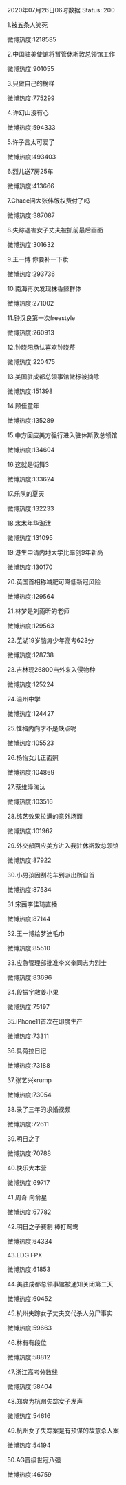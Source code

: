2020年07月26日06时数据
Status: 200

1.被五条人笑死

微博热度:1218585

2.中国驻美使馆将暂管休斯敦总领馆工作

微博热度:901055

3.只做自己的榜样

微博热度:775299

4.许幻山没有心

微博热度:594333

5.许子言太可爱了

微博热度:493403

6.烈儿送7房25车

微博热度:413666

7.Chace问大张伟版权费付了吗

微博热度:387087

8.失踪遇害女子丈夫被抓前最后画面

微博热度:301632

9.王一博 你要补一下妆

微博热度:293736

10.南海再次发现抹香鲸群体

微博热度:271002

11.钟汉良第一次freestyle

微博热度:260913

12.钟晓阳承认喜欢钟晓芹

微博热度:220475

13.美国驻成都总领事馆徽标被摘除

微博热度:151398

14.顾佳童年

微博热度:135289

15.中方回应美方强行进入驻休斯敦总领馆

微博热度:134604

16.这就是街舞3

微博热度:133624

17.乐队的夏天

微博热度:132233

18.水木年华淘汰

微博热度:131095

19.港生申请内地大学比率创9年新高

微博热度:130170

20.英国首相称减肥可降低新冠风险

微博热度:129564

21.林梦是刘雨昕的老师

微博热度:129563

22.芜湖19岁脑瘫少年高考623分

微博热度:128738

23.吉林现26800亩外来入侵物种

微博热度:125224

24.温州中学

微博热度:124427

25.性格内向才不是缺点呢

微博热度:105523

26.杨怡女儿正面照

微博热度:104869

27.蔡维泽淘汰

微博热度:103516

28.综艺效果拉满的意外场面

微博热度:101962

29.外交部回应美方进入我驻休斯敦总领馆

微博热度:87922

30.小男孩因刮花车到派出所自首

微博热度:87534

31.宋茜李佳琦直播

微博热度:87144

32.王一博给梦迪毛巾

微博热度:85510

33.应急管理部批准李义奎同志为烈士

微博热度:83696

34.段振宇救姜小果

微博热度:75197

35.iPhone11首次在印度生产

微博热度:73311

36.具荷拉日记

微博热度:73188

37.张艺兴krump

微博热度:73054

38.录了三年的求婚视频

微博热度:72611

39.明日之子

微博热度:70788

40.快乐大本营

微博热度:69717

41.周奇 向俞星

微博热度:67782

42.明日之子赛制 棒打鸳鸯

微博热度:64334

43.EDG FPX

微博热度:61853

44.美驻成都总领事馆被通知关闭第二天

微博热度:60452

45.杭州失踪女子丈夫交代杀人分尸事实

微博热度:59663

46.林有有段位

微博热度:58812

47.浙江高考分数线

微博热度:58404

48.郑爽为杭州失踪女子发声

微博热度:54616

49.杭州女子失踪案是有预谋的故意杀人案

微博热度:54194

50.AG晋级世冠八强

微博热度:46759

